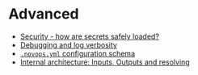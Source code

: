 # Advanced

- [Security - how are secrets safely loaded?](security.md)
- [Debugging and log verbosity](debugging.md)
- [`.novops.yml` configuration schema](schema.json)
- [Internal architecture: Inputs, Outputs and resolving](architecture.md)